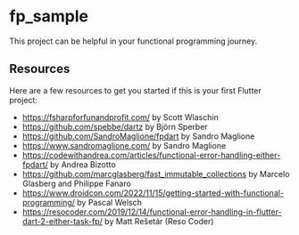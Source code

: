 # fp_sample

This project can be helpful in your functional programming journey.

## Resources
Here are a few resources to get you started if this is your first Flutter project:

- https://fsharpforfunandprofit.com/ by Scott Wlaschin
- https://github.com/spebbe/dartz by Björn Sperber
- https://github.com/SandroMaglione/fpdart by Sandro Maglione
- https://www.sandromaglione.com/ by Sandro Maglione
- https://codewithandrea.com/articles/functional-error-handling-either-fpdart/  by Andrea Bizotto
- https://github.com/marcglasberg/fast_immutable_collections by Marcelo Glasberg and Philippe Fanaro
- https://www.droidcon.com/2022/11/15/getting-started-with-functional-programming/ by Pascal Welsch
- https://resocoder.com/2019/12/14/functional-error-handling-in-flutter-dart-2-either-task-fp/ by Matt Rešetár (Reso Coder)



